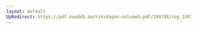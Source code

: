 ```yaml
---
layout: default
UpRedirect: https://pdf.swedeb.se/riksdagen-volumeG-pdf/199798/reg_199798/reg_199798_0172.pdf
---
```

